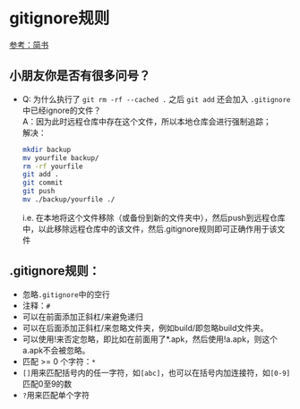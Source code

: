 # gitignore规则
[参考：简书](https://www.jianshu.com/p/ea6341224e89)  

## 小朋友你是否有很多问号？  
- Q: 为什么执行了 `git rm -rf --cached .` 之后 `git add` 还会加入 `.gitignore`中已经ignore的文件？  
  A：因为此时远程仓库中存在这个文件，所以本地仓库会进行强制追踪；   
  解决：  
  ```bash
  mkdir backup
  mv yourfile backup/
  rm -rf yourfile 
  git add .
  git commit
  git push
  mv ./backup/yourfile ./
  ```
  i.e. 在本地将这个文件移除（或备份到新的文件夹中），然后push到远程仓库中，以此移除远程仓库中的该文件，然后.gitignore规则即可正确作用于该文件  
  
## .gitignore规则：   
- 忽略`.gitignore`中的空行    
- 注释：`#`  
- 可以在前面添加正斜杠/来避免递归  
- 可以在后面添加正斜杠/来忽略文件夹，例如build/即忽略build文件夹。  
- 可以使用!来否定忽略，即比如在前面用了*.apk，然后使用!a.apk，则这个a.apk不会被忽略。  
- 匹配 >= 0 个字符：`*`  
- `[]`用来匹配括号内的任一字符，如`[abc]`，也可以在括号内加连接符，如`[0-9]`匹配0至9的数  
- `?`用来匹配单个字符  

